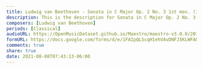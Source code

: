 ```yaml
---
title: Ludwig van Beethoven - Sonata in C Major Op. 2 No. 3 1st mov. (1)
description: This is the description for Sonata in C Major Op. 2 No. 3 1st mov. by Ludwig van Beethoven
composers: [Ludwig van Beethoven]
periods: [Classical]
audioURL: https://OpenMusicDataset.github.io/Maestro/maestro-v3.0.0/2013/ORIG-MIDI_02_7_7_13_Group__MID--AUDIO_16_R1_2013_wav--2.midi
formURL: https://docs.google.com/forms/d/e/1FAIpQLScqH1ehVAvDNFJ5KLWFA0undb15sMHKYH-cVHf9exNbGrD4Eg/viewform
comments: true
share: true
date: 2021-08-08T07:43:13-06:00
---
```

